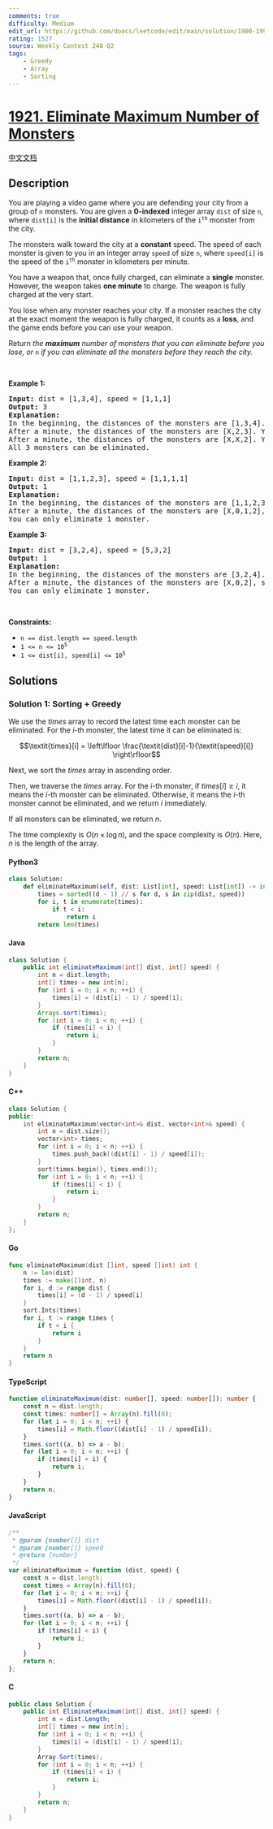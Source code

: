 ```yaml
---
comments: true
difficulty: Medium
edit_url: https://github.com/doocs/leetcode/edit/main/solution/1900-1999/1921.Eliminate%20Maximum%20Number%20of%20Monsters/README_EN.md
rating: 1527
source: Weekly Contest 248 Q2
tags:
    - Greedy
    - Array
    - Sorting
---
```


<!-- problem:start -->

# [1921. Eliminate Maximum Number of Monsters](https://leetcode.com/problems/eliminate-maximum-number-of-monsters)

[中文文档](/solution/1900-1999/1921.Eliminate%20Maximum%20Number%20of%20Monsters/README.md)

## Description

<!-- description:start -->

<p>You are playing a video game where you are defending your city from a group of <code>n</code> monsters. You are given a <strong>0-indexed</strong> integer array <code>dist</code> of size <code>n</code>, where <code>dist[i]</code> is the <strong>initial distance</strong> in kilometers of the <code>i<sup>th</sup></code> monster from the city.</p>

<p>The monsters walk toward the city at a <strong>constant</strong> speed. The speed of each monster is given to you in an integer array <code>speed</code> of size <code>n</code>, where <code>speed[i]</code> is the speed of the <code>i<sup>th</sup></code> monster in kilometers per minute.</p>

<p>You have a weapon that, once fully charged, can eliminate a <strong>single</strong> monster. However, the weapon takes <strong>one minute</strong> to charge. The weapon is fully charged at the very start.</p>

<p>You lose when any monster reaches your city. If a monster reaches the city at the exact moment the weapon is fully charged, it counts as a <strong>loss</strong>, and the game ends before you can use your weapon.</p>

<p>Return <em>the <strong>maximum</strong> number of monsters that you can eliminate before you lose, or </em><code>n</code><em> if you can eliminate all the monsters before they reach the city.</em></p>

<p>&nbsp;</p>
<p><strong class="example">Example 1:</strong></p>

<pre>
<strong>Input:</strong> dist = [1,3,4], speed = [1,1,1]
<strong>Output:</strong> 3
<strong>Explanation:</strong>
In the beginning, the distances of the monsters are [1,3,4]. You eliminate the first monster.
After a minute, the distances of the monsters are [X,2,3]. You eliminate the second monster.
After a minute, the distances of the monsters are [X,X,2]. You eliminate the third monster.
All 3 monsters can be eliminated.</pre>

<p><strong class="example">Example 2:</strong></p>

<pre>
<strong>Input:</strong> dist = [1,1,2,3], speed = [1,1,1,1]
<strong>Output:</strong> 1
<strong>Explanation:</strong>
In the beginning, the distances of the monsters are [1,1,2,3]. You eliminate the first monster.
After a minute, the distances of the monsters are [X,0,1,2], so you lose.
You can only eliminate 1 monster.
</pre>

<p><strong class="example">Example 3:</strong></p>

<pre>
<strong>Input:</strong> dist = [3,2,4], speed = [5,3,2]
<strong>Output:</strong> 1
<strong>Explanation:</strong>
In the beginning, the distances of the monsters are [3,2,4]. You eliminate the first monster.
After a minute, the distances of the monsters are [X,0,2], so you lose.
You can only eliminate 1 monster.
</pre>

<p>&nbsp;</p>
<p><strong>Constraints:</strong></p>

<ul>
	<li><code>n == dist.length == speed.length</code></li>
	<li><code>1 &lt;= n &lt;= 10<sup>5</sup></code></li>
	<li><code>1 &lt;= dist[i], speed[i] &lt;= 10<sup>5</sup></code></li>
</ul>

<!-- description:end -->

## Solutions

<!-- solution:start -->

### Solution 1: Sorting + Greedy

We use the $\textit{times}$ array to record the latest time each monster can be eliminated. For the $i$-th monster, the latest time it can be eliminated is:

$$\textit{times}[i] = \left\lfloor \frac{\textit{dist}[i]-1}{\textit{speed}[i]} \right\rfloor$$

Next, we sort the $\textit{times}$ array in ascending order.

Then, we traverse the $\textit{times}$ array. For the $i$-th monster, if $\textit{times}[i] \geq i$, it means the $i$-th monster can be eliminated. Otherwise, it means the $i$-th monster cannot be eliminated, and we return $i$ immediately.

If all monsters can be eliminated, we return $n$.

The time complexity is $O(n \times \log n)$, and the space complexity is $O(n)$. Here, $n$ is the length of the array.

<!-- tabs:start -->

#### Python3

```python
class Solution:
    def eliminateMaximum(self, dist: List[int], speed: List[int]) -> int:
        times = sorted((d - 1) // s for d, s in zip(dist, speed))
        for i, t in enumerate(times):
            if t < i:
                return i
        return len(times)
```

#### Java

```java
class Solution {
    public int eliminateMaximum(int[] dist, int[] speed) {
        int n = dist.length;
        int[] times = new int[n];
        for (int i = 0; i < n; ++i) {
            times[i] = (dist[i] - 1) / speed[i];
        }
        Arrays.sort(times);
        for (int i = 0; i < n; ++i) {
            if (times[i] < i) {
                return i;
            }
        }
        return n;
    }
}
```

#### C++

```cpp
class Solution {
public:
    int eliminateMaximum(vector<int>& dist, vector<int>& speed) {
        int n = dist.size();
        vector<int> times;
        for (int i = 0; i < n; ++i) {
            times.push_back((dist[i] - 1) / speed[i]);
        }
        sort(times.begin(), times.end());
        for (int i = 0; i < n; ++i) {
            if (times[i] < i) {
                return i;
            }
        }
        return n;
    }
};
```

#### Go

```go
func eliminateMaximum(dist []int, speed []int) int {
	n := len(dist)
	times := make([]int, n)
	for i, d := range dist {
		times[i] = (d - 1) / speed[i]
	}
	sort.Ints(times)
	for i, t := range times {
		if t < i {
			return i
		}
	}
	return n
}
```

#### TypeScript

```ts
function eliminateMaximum(dist: number[], speed: number[]): number {
    const n = dist.length;
    const times: number[] = Array(n).fill(0);
    for (let i = 0; i < n; ++i) {
        times[i] = Math.floor((dist[i] - 1) / speed[i]);
    }
    times.sort((a, b) => a - b);
    for (let i = 0; i < n; ++i) {
        if (times[i] < i) {
            return i;
        }
    }
    return n;
}
```

#### JavaScript

```js
/**
 * @param {number[]} dist
 * @param {number[]} speed
 * @return {number}
 */
var eliminateMaximum = function (dist, speed) {
    const n = dist.length;
    const times = Array(n).fill(0);
    for (let i = 0; i < n; ++i) {
        times[i] = Math.floor((dist[i] - 1) / speed[i]);
    }
    times.sort((a, b) => a - b);
    for (let i = 0; i < n; ++i) {
        if (times[i] < i) {
            return i;
        }
    }
    return n;
};
```

#### C

```cs
public class Solution {
    public int EliminateMaximum(int[] dist, int[] speed) {
        int n = dist.Length;
        int[] times = new int[n];
        for (int i = 0; i < n; ++i) {
            times[i] = (dist[i] - 1) / speed[i];
        }
        Array.Sort(times);
        for (int i = 0; i < n; ++i) {
            if (times[i] < i) {
                return i;
            }
        }
        return n;
    }
}
```

<!-- tabs:end -->

<!-- solution:end -->

<!-- problem:end -->
